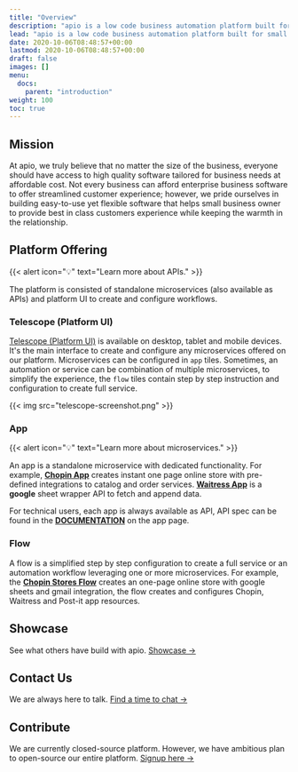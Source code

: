 ```yaml
---
title: "Overview"
description: "apio is a low code business automation platform built for small businesses and entrepreneurs."
lead: "apio is a low code business automation platform built for small businesses and entrepreneurs."
date: 2020-10-06T08:48:57+00:00
lastmod: 2020-10-06T08:48:57+00:00
draft: false
images: []
menu:
  docs:
    parent: "introduction"
weight: 100
toc: true
---
```


## Mission

At apio, we truly believe that no matter the size of the business, everyone should have access to high quality software tailored for business needs at affordable cost. Not every business can afford enterprise business software to offer streamlined customer experience; however, we pride ourselves in building easy-to-use yet flexible software that helps small business owner to provide best in class customers experience while keeping the warmth in the relationship.

## Platform Offering

<!-- TODO: add link for APIs -->
{{< alert icon="💡" text="Learn more about APIs." >}}

The platform is consisted of standalone microservices (also available as APIs) and platform UI to create and configure workflows.

### Telescope (Platform UI)

[Telescope (Platform UI)](https://telescope.apiobuild.com/) is available on desktop, tablet and mobile devices. It's the main interface to create and configure any microservices offered on our platform. Microservices can be configured in `app` tiles. Sometimes, an automation or service can be combination of multiple microservices, to simplify the experience, the `flow` tiles contain step by step instruction and configuration to create full service.

{{< img src="telescope-screenshot.png" >}}

### App

<!-- TODO: add link for Microservices -->
{{< alert icon="💡" text="Learn more about microservices." >}}

An app is a standalone microservice with dedicated functionality. For example, **[Chopin App](https://telescope.apiobuild.com/app/chopin)** creates instant one page online store with pre-defined integrations to catalog and order services. **[Waitress App](https://telescope.apiobuild.com/app/waitress")** is a **google** sheet wrapper API to fetch and append data.

For technical users, each app is always available as API, API spec can be found in the **[DOCUMENTATION](https://telescope.apiobuild.com/app/chopin/swagger)** on the app page.

### Flow

A flow is a simplified step by step configuration to create a full service or an automation workflow leveraging one or more microservices. For example, the **[Chopin Stores Flow](https://telescope.apiobuild.com/flow/chopin-stores)** creates an one-page online store with google sheets and gmail integration, the flow creates and configures Chopin, Waitress and Post-it app resources.

## Showcase

See what others have build with apio. [Showcase →](/showcase)

## Contact Us

We are always here to talk. [Find a time to chat →](https://calendly.com/apiobuild)

## Contribute

We are currently closed-source platform. However, we have ambitious plan to open-source our entire platform. [Signup here →](/developer-sign-up)

<!-- ## Help
Get help on Doks. [Help →]({{< ref "how-to-update" >}}) -->
